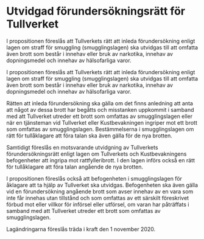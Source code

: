 # Utvidgad förundersökningsrätt för Tullverket

I propositionen föreslås att Tullverkets rätt att inleda förundersökning enligt lagen om straff för smuggling (smugglingslagen) ska utvidgas till att omfatta även brott som består i innehav eller bruk av narkotika, innehav av dopningsmedel och innehav av hälsofarliga varor.

I propositionen föreslås att Tullverkets rätt att inleda förundersökning enligt lagen om straff för smuggling (smugglingslagen) ska utvidgas till att omfatta även brott som består i innehav eller bruk av narkotika, innehav av dopningsmedel och innehav av hälsofarliga varor.

Rätten att inleda förundersökning ska gälla om det finns anledning att anta att något av dessa brott har begåtts och misstanken uppkommit i samband med att Tullverket utreder ett brott som omfattas av smugglingslagen eller när en tjänsteman vid Tullverket eller Kustbevakningen ingriper mot ett brott som omfattas av smugglingslagen. Bestämmelserna i smugglingslagen om rätt för tullåklagare att föra talan ska även gälla för de nya brotten.

Samtidigt föreslås en motsvarande utvidgning av Tullverkets
förundersökningsrätt enligt lagen om Tullverkets och Kustbevakningens befogenheter att ingripa mot rattfylleribrott. I den lagen införs också en rätt för tullåklagare att föra talan angående de nya brotten.

I propositionen föreslås också att befogenheten i smugglingslagen för
åklagare att ta hjälp av Tullverket ska utvidgas. Befogenheten ska även gälla vid en förundersökning angående brott som avser innehav av en vara som inte får innehas utan tillstånd och som omfattas av ett särskilt
föreskrivet förbud mot eller villkor för införsel eller utförsel, om varan har påträffats i samband med att Tullverket utreder ett brott som omfattas av smugglingslagen.

Lagändringarna föreslås träda i kraft den 1 november 2020.
